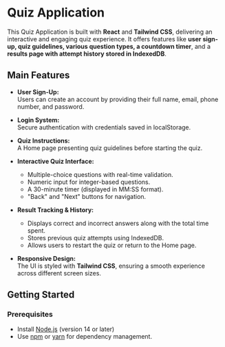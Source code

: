 
# **Quiz Application**

This Quiz Application is built with **React** and **Tailwind CSS**, delivering an interactive and engaging quiz experience. It offers features like **user sign-up, quiz guidelines, various question types, a countdown timer**, and a **results page with attempt history stored in IndexedDB**.

## **Main Features**

- **User Sign-Up:**  
  Users can create an account by providing their full name, email, phone number, and password.  

- **Login System:**  
  Secure authentication with credentials saved in localStorage.  

- **Quiz Instructions:**  
  A Home page presenting quiz guidelines before starting the quiz.  

- **Interactive Quiz Interface:**  
  - Multiple-choice questions with real-time validation.  
  - Numeric input for integer-based questions.  
  - A 30-minute timer (displayed in MM:SS format).  
  - "Back" and "Next" buttons for navigation.  

- **Result Tracking & History:**  
  - Displays correct and incorrect answers along with the total time spent.  
  - Stores previous quiz attempts using IndexedDB.  
  - Allows users to restart the quiz or return to the Home page.  

- **Responsive Design:**  
  The UI is styled with **Tailwind CSS**, ensuring a smooth experience across different screen sizes.  

## **Getting Started**

### **Prerequisites**

- Install [Node.js](https://nodejs.org/) (version 14 or later)  
- Use [npm](https://www.npmjs.com/) or [yarn](https://yarnpkg.com/) for dependency management.
